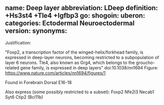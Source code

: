 name: Deep layer 
abbreviation: LDeep
definition: +Hs3st4 +Tle4 +Igfbp3
go:
shogoin: 
uberon:
categories: Ectodermal Neuroectodermal
version:
synonyms:
---

Justification:

"Foxp2, a transcription factor of the winged-helix/forkhead family, 
is expressed in deep-layer neurons, becoming restricted to a 
subpopulation of layer 6 neurons. Tle4, also known as Grg4, 
which belongs to the groucho-related gene family, is expressed in 
deep layers"
doi:10.1038/nn1694
Figure: https://www.nature.com/articles/nn1694/figures/1

Found in Forebrain Dorsal E16-18

Also express (some possibly restricted to a subset):
Foxp2
Nfe2l3
Necab1
Syt6
Ctip2 (Bcl11b)